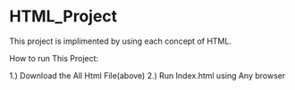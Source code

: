 # HTML_Project
This project is implimented by using each concept of HTML.

How to run This Project:


1.) Download the All Html File(above)
2.) Run Index.html using Any browser
